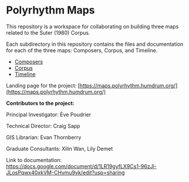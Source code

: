# Polyrhythm Maps

This repository is a workspace for collaborating on building three maps related to the Suter (1980) Corpus.

Each subdirectory in this repository contains the files and documentation for each of the three maps: Composers, Corpus, and Timeline.

* [Composers](https://github.com/polyrhythm-project/polyrhythm-maps/blob/master/composers/README.md)
* [Corpus](https://github.com/polyrhythm-project/polyrhythm-maps/blob/master/corpus/README.md)
* [Timeline](https://github.com/polyrhythm-project/polyrhythm-maps/blob/master/timeline/README.md)

Landing page for the project: [https://maps.polyrhythm.humdrum.org/](https://maps.polyrhythm.humdrum.org/)

**Contributors to the project:**

Principal Investigator: Ève Poudrier

Technical Director: Craig Sapp

GIS Librarian: Evan Thornberry

Graduate Consultants: Xilin Wan, Lily Demet

Link to documentation: https://docs.google.com/document/d/1LR19gyfLX9Cs1-96zJl-JLosPqwx40xkVM-CHvmu9vk/edit?usp=sharing
